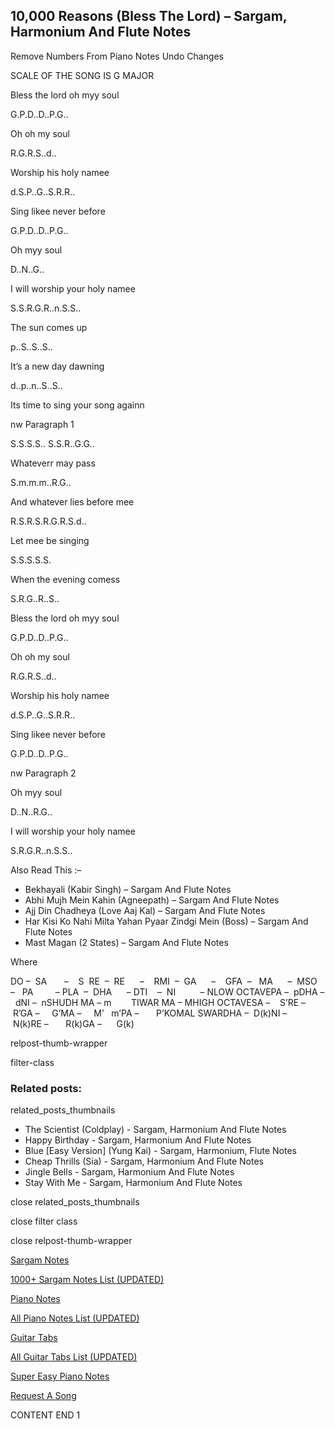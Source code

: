 
## 10,000 Reasons (Bless The Lord) – Sargam, Harmonium And Flute Notes

Remove Numbers From Piano Notes
Undo Changes

SCALE OF THE SONG IS G MAJOR

Bless the lord oh myy soul

G.P.D..D..P.G..

Oh oh my soul

R.G.R.S..d..

Worship his holy namee

d.S.P..G..S.R.R..

Sing likee never before

G.P.D..D..P.G..

Oh myy soul

D..N..G..

I will worship your holy namee

S.S.R.G.R..n.S.S..

The sun comes up

p..S..S..S..

It’s a new day dawning

d..p..n..S..S..

Its time to sing your song againn

nw Paragraph 1

S.S.S.S.. S.S.R..G.G..

Whateverr may pass

S.m.m.m..R.G..

And whatever lies before mee

R.S.R.S.R.G.R.S.d..

Let mee be singing

S.S.S.S.S.

When the evening comess

S.R.G..R..S..

Bless the lord oh myy soul

G.P.D..D..P.G..

Oh oh my soul

R.G.R.S..d..

Worship his holy namee

d.S.P..G..S.R.R..

Sing likee never before

G.P.D..D..P.G..

nw Paragraph 2

Oh myy soul

D..N..R.G..

I will worship your holy namee

S.R.G.R..n.S.S..



Also Read This :–



* Bekhayali (Kabir Singh) – Sargam And Flute Notes
* Abhi Mujh Mein Kahin (Agneepath) – Sargam And Flute Notes
* Ajj Din Chadheya (Love Aaj Kal) – Sargam And Flute Notes
* Har Kisi Ko Nahi Milta Yahan Pyaar Zindgi Mein (Boss) – Sargam And Flute Notes
* Mast Magan (2 States) – Sargam And Flute Notes

Where



DO –  SA       –    S  RE  –  RE      –    RMI  –  GA      –    GFA  –   MA      –  MSO  –   PA         – PLA  –  DHA      – DTI    –  NI          – NLOW OCTAVEPA –  pDHA –  dNI –  nSHUDH MA – m        TIWAR MA – MHIGH OCTAVESA –    S’RE –     R’GA –     G’MA –     M’   m’PA –       P’KOMAL SWARDHA –  D(k)NI –       N(k)RE –       R(k)GA –      G(k)



relpost-thumb-wrapper

filter-class

### Related posts:

related_posts_thumbnails

* The Scientist (Coldplay) - Sargam, Harmonium And Flute Notes
* Happy Birthday - Sargam, Harmonium And Flute Notes
* Blue [Easy Version] (Yung Kai) - Sargam, Harmonium, Flute Notes
* Cheap Thrills (Sia) - Sargam, Harmonium And Flute Notes
* Jingle Bells - Sargam, Harmonium And Flute Notes
* Stay With Me - Sargam, Harmonium And Flute Notes

close related_posts_thumbnails

close filter class

close relpost-thumb-wrapper

[Sargam Notes](https://www.notationsworld.com/sargam-notes.html)

[1000+ Sargam Notes List (UPDATED)](https://www.notationsworld.com/all-songs-list-sargam-notes.html)

[Piano Notes](https://www.notationsworld.com/piano-notes.html)

[All Piano Notes List (UPDATED)](https://www.notationsworld.com/all-songs-list-piano-notes.html)

[Guitar Tabs](https://www.notationsworld.com/guitar-tabs.html)

[All Guitar Tabs List (UPDATED)](https://www.notationsworld.com/all-songs-list-guitar-tabs.html)

[Super Easy Piano Notes](https://studywall.in/)

[Request A Song](https://www.notationsworld.com/request-a-song.html)

CONTENT END 1

